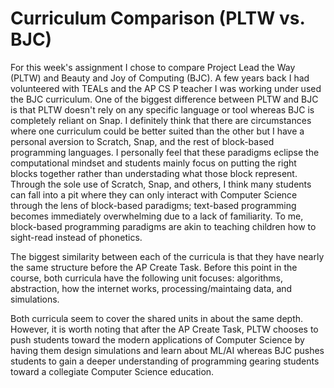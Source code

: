 # Curriculum Comparison (PLTW vs. BJC)

For this week's assignment I chose to compare Project Lead the Way (PLTW) and Beauty and Joy of
Computing (BJC). A few years back I had volunteered with TEALs and the AP CS P teacher I was working
under used the BJC curriculum. One of the biggest difference between PLTW and BJC is that PLTW
doesn't rely on any specific language or tool whereas BJC is completely reliant on Snap. I
definitely think that there are circumstances where one curriculum could be better suited than the
other but I have a personal aversion to Scratch, Snap, and the rest of block-based programming
languages. I personally feel that these paradigms eclipse the computational mindset and students
mainly focus on putting the right blocks together rather than understading what those block represent.
Through the sole use of Scratch, Snap, and others, I think many students can fall into a pit where
they can only interact with Computer Science through the lens of block-based paradigms; text-based
programming becomes immediately overwhelming due to a lack of familiarity. To me, block-based
programming paradigms are akin to teaching children how to sight-read instead of phonetics.

The biggest similarity between each of the curricula is that they have nearly the same structure
before the AP Create Task. Before this point in the course, both curricula have the following
unit focuses: algorithms, abstraction, how the internet works, processing/maintaing data,
and simulations.

Both curricula seem to cover the shared units in about the same depth. However, it is worth noting
that after the AP Create Task, PLTW chooses to push students toward the modern applications of
Computer Science by having them design simulations and learn about ML/AI whereas BJC pushes students
to gain a deeper understanding of programming gearing students toward a collegiate Computer Science
education.